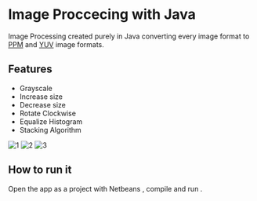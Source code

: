# Image Proccecing with Java

Image Processing created purely in Java converting every image format to [PPM][ppmlink] and [YUV][yuvlink] image formats.



## Features

* Grayscale
* Increase size
* Decrease size
* Rotate Clockwise
* Equalize Histogram
* Stacking Algorithm



![1](https://user-images.githubusercontent.com/20220057/89282753-a9a54900-d654-11ea-84d7-c9144d32fc13.png)
![2](https://user-images.githubusercontent.com/20220057/89282762-add16680-d654-11ea-8f5b-4de20897471b.png)
![3](https://user-images.githubusercontent.com/20220057/89282767-af9b2a00-d654-11ea-880d-dbccd89a4393.png)



## How to run it

Open the app as a project with Netbeans , compile and run .



   [ppmlink]: <http://netpbm.sourceforge.net/doc/ppm.html>
   [yuvlink]: <https://en.wikipedia.org/wiki/YUV>
   
